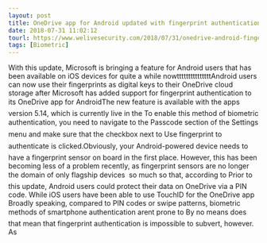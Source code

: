 ```yaml
---
layout: post
title: OneDrive app for Android updated with fingerprint authentication
date: 2018-07-31 11:02:12
tourl: https://www.welivesecurity.com/2018/07/31/onedrive-android-fingerprint-authentication/
tags: [Biometric]
---
```

With this update, Microsoft is bringing a feature for Android users that has been available on iOS devices for quite a while nowtttttttttttttttAndroid users can now use their fingerprints as digital keys to their OneDrive cloud storage after Microsoft has added support for fingerprint authentication to its OneDrive app for AndroidThe new feature is available with the apps version 5.14, which is currently live in the To enable this method of biometric authentication, you need to navigate to the Passcode section of the Settings menu and make sure that the checkbox next to Use fingerprint to authenticate is clicked.Obviously, your Android-powered device needs to have a fingerprint sensor on board in the first place. However, this has been becoming less of a problem recently, as fingerprint sensors are no longer the domain of only flagship devices  so much so that, according to Prior to this update, Android users could protect their data on OneDrive via a PIN code. While iOS users have been able to use TouchID for the OneDrive app Broadly speaking, compared to PIN codes or swipe patterns, biometric methods of smartphone authentication arent prone to By no means does that mean that fingerprint authentication is impossible to subvert, however. As 
